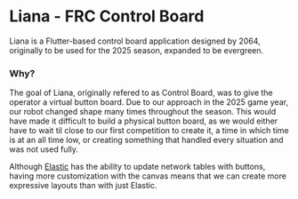 # Liana - FRC Control Board

Liana is a Flutter-based control board application designed by 2064, originally to be used for the 2025 season, expanded to be evergreen.

### Why?
The goal of Liana, originally refered to as Control Board, was to give the operator a virtual button board. Due to our approach in the 2025 game year, our robot changed shape many times throughout the season. This would have made it difficult to build a physical button board, as we would either have to wait til close to our first competition to create it, a time in which time is at an all time low, or creating something that handled every situation and was not used fully.

Although [Elastic](https://github.com/Gold872/elastic-dashboard) has the ability to update network tables with buttons, having more customization with the canvas means that we can create more expressive layouts than with just Elastic.
